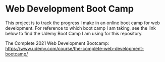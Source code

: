 # Web Development Boot Camp

This project is to track the progress I make in an online boot camp for web development.
For reference to which boot camp I am taking, see the link below to find the Udemy Boot Camp I am using for this repository.

The Complete 2021 Web Development Bootcamp:
    https://www.udemy.com/course/the-complete-web-development-bootcamp/
    
